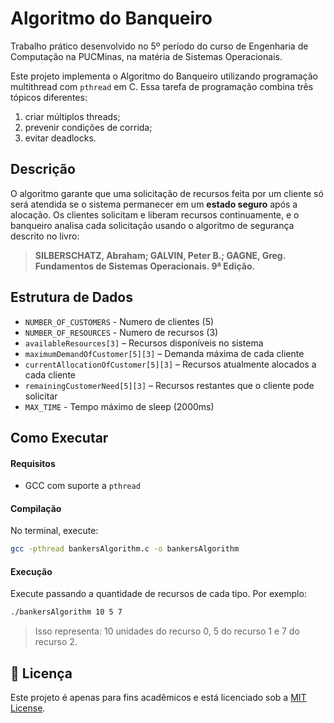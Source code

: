 # Algoritmo do Banqueiro

Trabalho prático desenvolvido no 5º período do curso de Engenharia de Computação na PUCMinas, na matéria de Sistemas Operacionais.

Este projeto implementa o Algoritmo do Banqueiro utilizando programação multithread com `pthread` em C. Essa tarefa de programação combina três tópicos diferentes: 
1. criar múltiplos threads;
2. prevenir condições de corrida;
3. evitar deadlocks.


## Descrição

O algoritmo garante que uma solicitação de recursos feita por um cliente só será atendida se o sistema permanecer em um **estado seguro** após a alocação. Os clientes solicitam e liberam recursos continuamente, e o banqueiro analisa cada solicitação usando o algoritmo de segurança descrito no livro:

> **SILBERSCHATZ, Abraham; GALVIN, Peter B.; GAGNE, Greg. Fundamentos de Sistemas Operacionais. 9ª Edição.**


## Estrutura de Dados

* `NUMBER_OF_CUSTOMERS` - Numero de clientes (5)
* `NUMBER_OF_RESOURCES` - Numero de recursos (3)
* `availableResources[3]` – Recursos disponíveis no sistema
* `maximumDemandOfCustomer[5][3]` – Demanda máxima de cada cliente
* `currentAllocationOfCustomer[5][3]` – Recursos atualmente alocados a cada cliente
* `remainingCustomerNeed[5][3]` – Recursos restantes que o cliente pode solicitar
* `MAX_TIME` - Tempo máximo de sleep (2000ms)



## Como Executar

#### Requisitos

- GCC com suporte a `pthread`

#### Compilação

No terminal, execute:

```bash
gcc -pthread bankersAlgorithm.c -o bankersAlgorithm
```

#### Execução

Execute passando a quantidade de recursos de cada tipo. Por exemplo:

```bash
./bankersAlgorithm 10 5 7
```

> Isso representa: 10 unidades do recurso 0, 5 do recurso 1 e 7 do recurso 2.


## 📝 Licença

Este projeto é apenas para fins acadêmicos e está licenciado sob a [MIT License](LICENSE).
